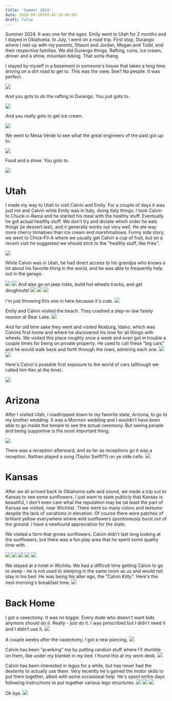 ```yaml
---
title: 'Summer 2024'
date: 2024-09-18T03:41:10-05:00
draft: false
---
```


Summer 2024. It was one for the ages. Emily went to Utah for 2 months and I stayed in Oklahoma. In July, I went on a road trip. First stop, Durango where I met up with my parents, Shauni and Jordan, Megan and Todd, and their respective families. We did Durango things. Rafting, ruins, ice cream, dinner and a show, mountain biking. That sorta thang.

I stayed by myself in a basement in someone's house that takes a long time driving on a dirt road to get to. This was the view. See? No people. It was perfect.

![](./durangotrees.jpeg)

And you gots to do the rafting in Durango. You just gots to.

![](./ontheriver.jpg)

And you really gots to get ice cream.

![](./icecreamindurango.jpg)

We went to Mesa Verde to see what the great engineers of the past got up to.

![](./theruins.jpg)

Food and a show. You gots to.

![](./bard.jpg)


# Utah

I made my way to Utah to visit Calvin and Emily. For a couple of days it was just me and Calvin while Emily was in Italy, doing Italy things. I took Calvin to Chuck-o-Rama and he started his meal with the healthy stuff. Eventually he  got actual healthy stuff. We don't try and dictate which order he eats things (ie dessert last), and it generally works out very well. He ate way more cherry tomatoes than ice cream and marshmallows. Funny side story, we went to Chick-Fil-A where we usually get Calvin a cup of fruit, but on a recent visit he suggested we should stick to the "healthy stuff, like fries".

![](./thehealthystuff.jpg)

While Calvin was in Utah, he had direct access to his grandpa who knows a lot about his favorite thing in the world, and he was able to frequently help out in the garage.

![](./calvinmachineshop.jpg)
![](./helpingwithjeep.jpg)
And also go on jeep rides, build hot wheels tracks, and get doughnuts!
![](./trackbuilding.jpg)
![](./calvinjeep.jpg)
![](./calvindonut.jpg)

I'm just throwing this one in here because it's cute.
![](./sombrerocalvin.jpg)

Emily and Calvin visited the beach. They crashed a step-in-law family reunion at Bear Lake.
![](./calvinbearlake.jpeg)

And for old time sake they went and visited Rexburg, Idaho, which was Calvins first home and where he discovered his love for all things with wheels. We visited this place roughly once a week and even got in trouble a couple times for being on private property. He used to call these "big cars" and he would walk back and forth through the rows, admiring each one.
![](./bigcars.jpeg)
![](./oldcarsbackintheday.jpg)

Here's Calvin's possible first exposure to the world of cars (although we called him Kev at the time). 

![](./firstexposure.jpeg)

# Arizona
After I visited Utah, I roadtripped down to my favorite state, Arizona, to go to my brother wedding. It was a Mormon wedding and I wouldn't have been able to go inside the temple to see the actual ceremony. But seeing people and being supportive is the most important thing. 

![](./templewedding.jpg)

There was a reception afterward, and as far as receptions go it was a reception. Nathan played a song (Taylor Swift??) on ye olde cello. 
![](./IMG_4557.jpg)

# Kansas
After we all arrived back to Oklahoma safe and sound, we made a trip out to Kansas to see some sunflowers. I just want to state publicly that Kansas is beautiful, I don't even care what the reputation may be (at least the part of Kansas we visited, near Wichita). There were so many colors and textures despite the lack of variations in elevation. Of course there were patches of brilliant yellow everywhere where wild sunflowers spontoneusly burst out of the ground. I have a newfound appreciation for the state.

We visited a farm that grows sunflowers. Calvin didn't last long looking at the sunflowers, but there was a fun play area that he spent some quality time with.

![](./alltogethernow.jpg)
![](./calvinjet.jpg)
![](./cuttingsunflower.jpg)
![](./sandboxkansas.jpg)
![](./kansas.jpg)

We stayed at a hotel in Wichita. We had a difficult time getting Calvin to go to sleep - he is not used to sleeping in the same room as us and would not stay in his bed. He was being his alter ego, the "Calvin Kitty". Here's the next morning's breakfast time:
![](./calvinathotel.jpg)

# Back Home 
I got a vasectomy. It was no biggie. Every dude who doesn't want kids anymore should do it. Really - just do it. I was prescribed but I didn't need it and I didn't use it.
![](./valium.jpg)

A couple weeks after the vasectomy, I got a new piercing.
![](./newpierce.jpg)

Calvin has been "pranking" me by putting random stuff where I'll stumble on them, like under my blanket in my bed. I found this at my work desk.
![](./calvinprank.jpg)

Calvin has been interested in legos for a while, but has never had the dexterity to actually use them. Very recently he's gained the motor skills to put them together, albeit with some occasional help. He's spent entire days following instructions to put together various lego structures.
![](./calvinlegos1.jpg)
![](./calvinlegos2.jpg)
![](./calvinlegos3.jpg)

Ok bye.
![](./calvinrides.jpg)










